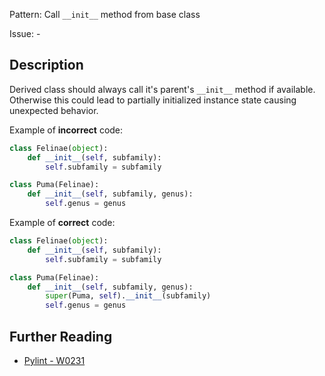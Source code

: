 Pattern: Call `__init__` method from base class

Issue: -

## Description

Derived class should always call it's parent's `__init__` method if available. Otherwise this could lead to partially initialized instance state causing unexpected behavior.


Example of **incorrect** code:

```python
class Felinae(object):
    def __init__(self, subfamily):
        self.subfamily = subfamily

class Puma(Felinae):
    def __init__(self, subfamily, genus):
        self.genus = genus
```

Example of **correct** code:

```python
class Felinae(object):
    def __init__(self, subfamily):
        self.subfamily = subfamily

class Puma(Felinae):
    def __init__(self, subfamily, genus):
        super(Puma, self).__init__(subfamily)
        self.genus = genus
```

## Further Reading

* [Pylint - W0231](http://pylint-messages.wikidot.com/messages:w0231)
